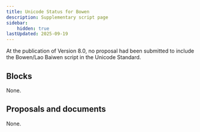 ```yaml
---
title: Unicode Status for Bowen
description: Supplementary script page
sidebar:
    hidden: true
lastUpdated: 2025-09-19
---
```


At the publication of Version 8.0, no proposal had been submitted to include the Bowen/Lao Baiwen script in the Unicode Standard.

## Blocks

None.

## Proposals and documents

None.
